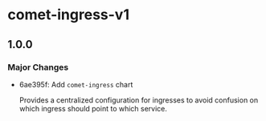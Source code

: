 # comet-ingress-v1

## 1.0.0

### Major Changes

- 6ae395f: Add `comet-ingress` chart

  Provides a centralized configuration for ingresses to avoid confusion on which ingress should point to which service.
